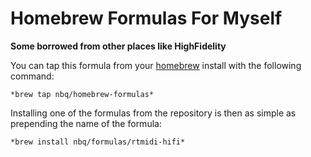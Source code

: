 # Homebrew Formulas For Myself
**Some borrowed from other places like HighFidelity**

You can tap this formula from your [homebrew](http://brew.sh/) install with the following command:

    *brew tap nbq/homebrew-formulas*

Installing one of the formulas from the repository is then as simple as prepending the name of the formula:

    *brew install nbq/formulas/rtmidi-hifi*
